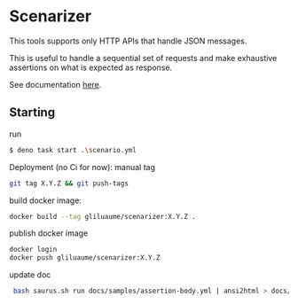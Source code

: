 # Scenarizer

This tools supports only HTTP APIs that handle JSON messages.

This is useful to handle a sequential set of requests and make exhaustive assertions on what is expected as response.

See documentation [here](https://gliluaume.github.io/scenarizer).


##  Starting
run
```bash
$ deno task start .\scenario.yml
```

Deployment (no Ci for now):
manual tag
```bash
git tag X.Y.Z && git push-tags
```

build docker image:
```bash
docker build --tag gliluaume/scenarizer:X.Y.Z .
```

publish docker image
```bash
docker login
docker push gliluaume/scenarizer:X.Y.Z
```

update doc
```bash
 bash saurus.sh run docs/samples/assertion-body.yml | ansi2html > docs/output-samples/assertion-body.html
 ```